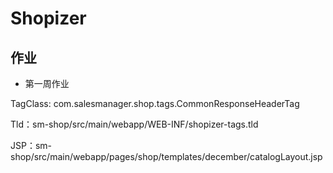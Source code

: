 # Shopizer

## 作业

* 第一周作业

TagClass: com.salesmanager.shop.tags.CommonResponseHeaderTag

Tld：sm-shop/src/main/webapp/WEB-INF/shopizer-tags.tld

JSP：sm-shop/src/main/webapp/pages/shop/templates/december/catalogLayout.jsp

